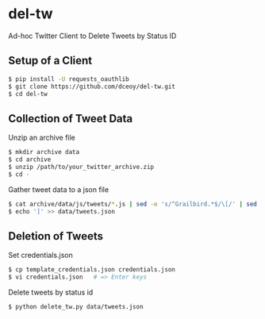 # del-tw

Ad-hoc Twitter Client to Delete Tweets by Status ID

Setup of a Client
-----------------

```sh
$ pip install -U requests_oauthlib
$ git clone https://github.com/dceoy/del-tw.git
$ cd del-tw
```

Collection of Tweet Data
------------------------

Unzip an archive file

```sh
$ mkdir archive data
$ cd archive
$ unzip /path/to/your_twitter_archive.zip
$ cd -
```

Gather tweet data to a json file

```sh
$ cat archive/data/js/tweets/*.js | sed -e 's/^Grailbird.*$/\[/' | sed -e 's/Grailbird.*$/,/g' > data/tweets.json
$ echo ']' >> data/tweets.json
```

Deletion of Tweets
------------------

Set credentials.json

```sh
$ cp template_credentials.json credentials.json
$ vi credentials.json   # => Enter keys
```

Delete tweets by status id

```sh
$ python delete_tw.py data/tweets.json
```
